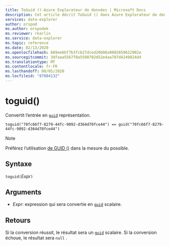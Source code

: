 ```yaml
---
title: ToGuid ()-Azure Explorateur de données | Microsoft Docs
description: Cet article décrit ToGuid () dans Azure Explorateur de données.
services: data-explorer
author: orspod
ms.author: orspodek
ms.reviewer: rkarlin
ms.service: data-explorer
ms.topic: reference
ms.date: 02/13/2020
ms.openlocfilehash: 689ee6bf7b3fcb27dced20b06a9002659622902e
ms.sourcegitcommit: 3dfaaa5567f8a5598702d52e4aa787d4249824d4
ms.translationtype: MT
ms.contentlocale: fr-FR
ms.lasthandoff: 08/05/2020
ms.locfileid: "87804132"
---
```

# <a name="toguid"></a>toguid()

Convertit l’entrée en [`guid`](./scalar-data-types/guid.md) représentation.

```kusto
toguid("70fc66f7-8279-44fc-9092-d364d70fce44") == guid("70fc66f7-8279-44fc-9092-d364d70fce44")
```

> [!NOTE]
> Préférez l’utilisation [de GUID ()](./scalar-data-types/guid.md) dans la mesure du possible.

## <a name="syntax"></a>Syntaxe

`toguid(`*Expr*`)`

## <a name="arguments"></a>Arguments

* *Expr*: expression qui sera convertie en [`guid`](./scalar-data-types/guid.md) scalaire. 

## <a name="returns"></a>Retours

Si la conversion réussit, le résultat sera un [`guid`](./scalar-data-types/guid.md) scalaire.
Si la conversion échoue, le résultat sera `null` .
